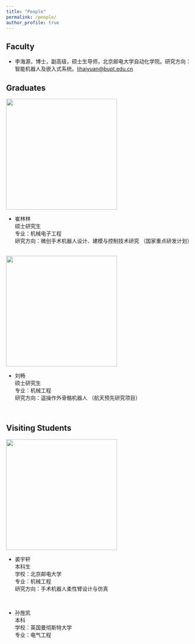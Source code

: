 ```yaml
---
title: "People"
permalink: /people/
author_profile: true
---
```


## Faculty
- 李海源，博士，副高级，硕士生导师，北京邮电大学自动化学院。研究方向：智能机器人及嵌入式系统。lihaiyuan@bupt.edu.cn

## Graduates

<div align = "left"><img src = "https://lihaiyuan-ires.github.io/images/cuilinlin.jpg" width = "300"/></div>

- 崔林林  
    硕士研究生  
    专业：机械电子工程  
    研究方向：微创手术机器人设计、建模与控制技术研究 （国家重点研发计划） 
<br />

<div align = "left"><img src = "https://lihaiyuan-ires.github.io/images/liuchang.jpg" width = "300"/></div>

- 刘畅  
    硕士研究生  
    专业：机械工程  
    研究方向：遥操作外骨骼机器人 （航天预先研究项目） 
<br />


## Visiting Students

<div align = "left"><img src = "https://lihaiyuan-ires.github.io/images/qiuyuxuan.jpg" width = "300"/></div>

- 裘宇轩  
    本科生  
    学校：北京邮电大学  
    专业：机械工程  
    研究方向：手术机器人柔性臂设计与仿真  
<br />

- 孙旌凯  
本科  
学校：英国曼彻斯特大学  
专业：电气工程  



